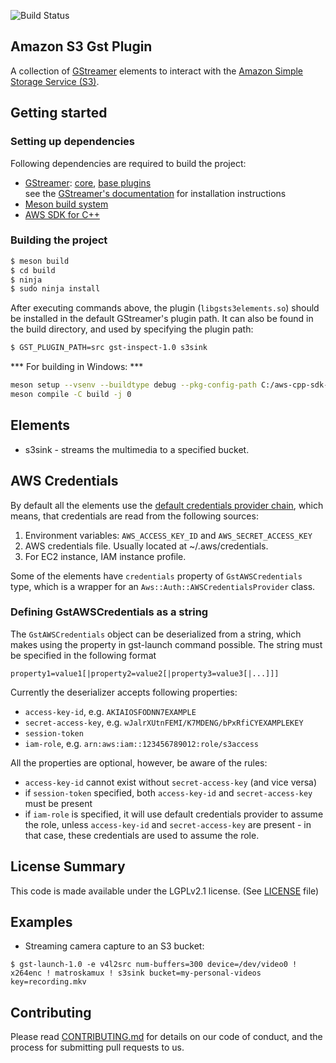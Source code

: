 ![Build Status](https://github.com/amzn/amazon-s3-gst-plugin/actions/workflows/c-cpp.yml/badge.svg)

## Amazon S3 Gst Plugin

A collection of [GStreamer](https://gstreamer.freedesktop.org/) elements to interact
with the [Amazon Simple Storage Service (S3)](https://aws.amazon.com/s3/).

## Getting started
### Setting up dependencies
Following dependencies are required to build the project:
 * [GStreamer](https://gstreamer.freedesktop.org/): [core](https://gitlab.freedesktop.org/gstreamer/gstreamer), [base plugins](https://gitlab.freedesktop.org/gstreamer/gst-plugins-base)  
 see the [GStreamer's documentation](https://gstreamer.freedesktop.org/documentation/installing/index.html?gi-language=c) for installation instructions
 * [Meson build system](https://mesonbuild.com/)
 * [AWS SDK for C++](https://aws.amazon.com/sdk-for-cpp/)

### Building the project
```bash
$ meson build
$ cd build
$ ninja
$ sudo ninja install
```
After executing commands above, the plugin (`libgsts3elements.so`) should be installed in the default GStreamer's plugin path. It can also be found in the build directory, and used by specifying the plugin path:
```bash 
$ GST_PLUGIN_PATH=src gst-inspect-1.0 s3sink
```
*** For building in Windows: ***
```bash
meson setup --vsenv --buildtype debug --pkg-config-path C:/aws-cpp-sdk-all/lib/pkgconfig build
meson compile -C build -j 0
```
## Elements
* s3sink - streams the multimedia to a specified bucket.

## AWS Credentials
By default all the elements use the [default credentials provider chain](https://sdk.amazonaws.com/cpp/api/0.14.3/class_aws_1_1_auth_1_1_default_a_w_s_credentials_provider_chain.html), which means, that credentials are read from the following sources:

1. Environment variables: `AWS_ACCESS_KEY_ID` and `AWS_SECRET_ACCESS_KEY`
1. AWS credentials file. Usually located at ~/.aws/credentials.
1. For EC2 instance, IAM instance profile.

Some of the elements have `credentials` property of `GstAWSCredentials` type, which is a wrapper for an `Aws::Auth::AWSCredentialsProvider` class.

### Defining GstAWSCredentials as a string
The `GstAWSCredentials` object can be deserialized from a string, which makes using the property in gst-launch command possible. The string must be specified in the following format
```
property1=value1[|property2=value2[|property3=value3[|...]]]
```
Currently the deserializer accepts following properties:

* `access-key-id`, e.g. `AKIAIOSFODNN7EXAMPLE`
* `secret-access-key`, e.g. `wJalrXUtnFEMI/K7MDENG/bPxRfiCYEXAMPLEKEY`
* `session-token`
* `iam-role`, e.g. `arn:aws:iam::123456789012:role/s3access`

All the properties are optional, however, be aware of the rules:

* `access-key-id` cannot exist without `secret-access-key` (and vice versa)
* if `session-token` specified, both `access-key-id` and `secret-access-key` must be present
* if `iam-role` is specified, it will use default credentials provider to assume the role, unless `access-key-id` and `secret-access-key` are present - in that case, these credentials are used to assume the role.

## License Summary
This code is made available under the LGPLv2.1 license.
(See [LICENSE](LICENSE) file)

## Examples
* Streaming camera capture to an S3 bucket:
```
$ gst-launch-1.0 -e v4l2src num-buffers=300 device=/dev/video0 ! x264enc ! matroskamux ! s3sink bucket=my-personal-videos key=recording.mkv
```

## Contributing
Please read [CONTRIBUTING.md](CONTRIBUTING.md) for details on our code of conduct, and the process for submitting pull requests to us.

